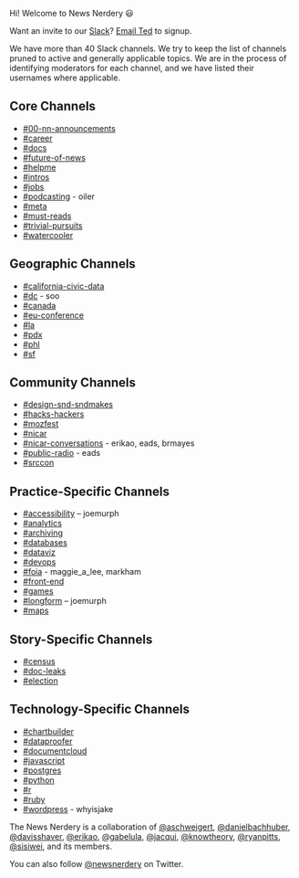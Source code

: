 Hi! Welcome to News Nerdery 😃

Want an invite to our [Slack](https://newsnerdery.slack.com)? [Email Ted](mailto:ted@knowtheory.net) to signup.

We have more than 40 Slack channels. We try to keep the list of channels pruned to active and generally applicable topics. We are in the process of identifying moderators for each channel, and we have listed their usernames where applicable.

## Core Channels
* [#00-nn-announcements](https://newsnerdery.slack.com/messages/00-nn-announcements/)
* [#career](https://newsnerdery.slack.com/messages/career/)
* [#docs](https://newsnerdery.slack.com/messages/docs/)
* [#future-of-news](https://newsnerdery.slack.com/messages/future-of-news/)
* [#helpme](https://newsnerdery.slack.com/messages/helpme/)
* [#intros](https://newsnerdery.slack.com/messages/intros/)
* [#jobs](https://newsnerdery.slack.com/messages/jobs/)
* [#podcasting](https://newsnerdery.slack.com/messages/podcsating/) - oiler
* [#meta](https://newsnerdery.slack.com/messages/meta/)
* [#must-reads](https://newsnerdery.slack.com/messages/must-reads/)
* [#trivial-pursuits](https://newsnerdery.slack.com/messages/trivial-pursuits/)
* [#watercooler](https://newsnerdery.slack.com/messages/watercooler/)

## Geographic Channels
* [#california-civic-data](https://newsnerdery.slack.com/messages/california-civic-data/)
* [#dc](https://newsnerdery.slack.com/messages/dc/) - soo
* [#canada](https://newsnerdery.slack.com/messages/canada/)
* [#eu-conference](https://newsnerdery.slack.com/messages/eu-conference/)
* [#la](https://newsnerdery.slack.com/messages/la/)
* [#pdx](https://newsnerdery.slack.com/messages/pdx/)
* [#phl](https://newsnerdery.slack.com/messages/phl/)
* [#sf](https://newsnerdery.slack.com/messages/sf/)

## Community Channels
* [#design-snd-sndmakes](https://newsnerdery.slack.com/messages/design-snd-sndmakes/)
* [#hacks-hackers](https://newsnerdery.slack.com/messages/hacks-hackers/)
* [#mozfest](https://newsnerdery.slack.com/messages/mozfest/)
* [#nicar](https://newsnerdery.slack.com/messages/nicar/)
* [#nicar-conversations](https://newsnerdery.slack.com/messages/nicar-conversations/) - erikao, eads, brmayes
* [#public-radio](https://newsnerdery.slack.com/messages/public-radio/) - eads
* [#srccon](https://newsnerdery.slack.com/messages/srccon/)

## Practice-Specific Channels
* [#accessibility](https://newsnerdery.slack.com/messages/accessibility/) – joemurph
* [#analytics](https://newsnerdery.slack.com/messages/analytics/)
* [#archiving](https://newsnerdery.slack.com/messages/archiving/)
* [#databases](https://newsnerdery.slack.com/messages/databases/)
* [#dataviz](https://newsnerdery.slack.com/messages/dataviz/)
* [#devops](https://newsnerdery.slack.com/messages/devops/)
* [#foia](https://newsnerdery.slack.com/messages/foia/) - maggie_a_lee, markham
* [#front-end](https://newsnerdery.slack.com/messages/front-end/)
* [#games](https://newsnerdery.slack.com/messages/games/)
* [#longform](https://newsnerdery.slack.com/messages/longform/) – joemurph
* [#maps](https://newsnerdery.slack.com/messages/maps/)

## Story-Specific Channels
* [#census](https://newsnerdery.slack.com/messages/census/)
* [#doc-leaks](https://newsnerdery.slack.com/messages/doc-leaks/)
* [#election](https://newsnerdery.slack.com/messages/election/)

## Technology-Specific Channels
* [#chartbuilder](https://newsnerdery.slack.com/messages/chartbuilder/)
* [#dataproofer](https://newsnerdery.slack.com/messages/dataproofer/)
* [#documentcloud](https://newsnerdery.slack.com/messages/documentcloud/)
* [#javascript](https://newsnerdery.slack.com/messages/javascript/)
* [#postgres](https://newsnerdery.slack.com/messages/postgres/)
* [#python](https://newsnerdery.slack.com/messages/python/)
* [#r](https://newsnerdery.slack.com/messages/r/)
* [#ruby](https://newsnerdery.slack.com/messages/ruby/)
* [#wordpress](https://newsnerdery.slack.com/messages/wordpress/) - whyisjake

The News Nerdery is a collaboration of [@aschweigert](https://twitter.com/aschweigert), [@danielbachhuber](https://twitter.com/danielbachhuber), [@davisshaver](https://twitter.com/davisshaver), [@erikao](https://twitter.com/erikao), [@gabelula](https://twitter.com/gabelula), [@jacqui](https://twitter.com/jacqui), [@knowtheory](https://twitter.com/knowtheory), [@ryanpitts](https://twitter.com/ryanpitts), [@sisiwei](https://twitter.com/sisiwei), and its members.

You can also follow [@newsnerdery](https://twitter.com/newsnerdery) on Twitter.
